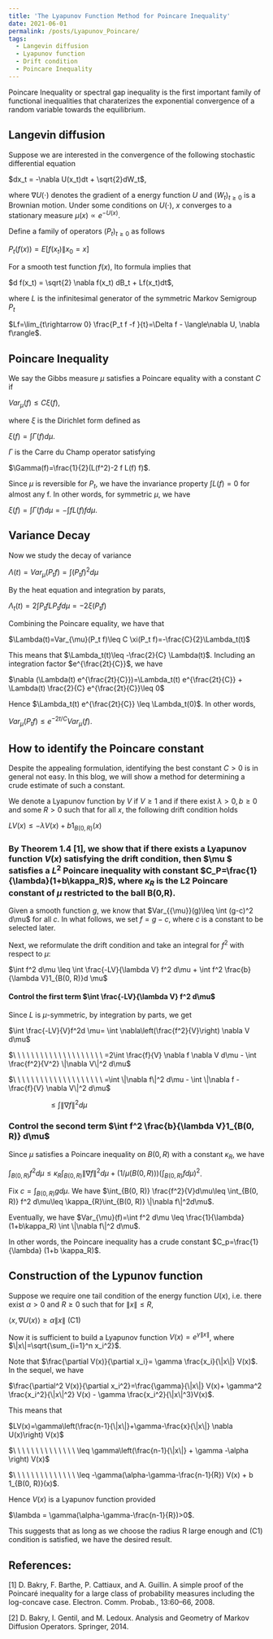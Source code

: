 ```yaml
---
title: 'The Lyapunov Function Method for Poincare Inequality'
date: 2021-06-01
permalink: /posts/Lyapunov_Poincare/
tags:
  - Langevin diffusion
  - Lyapunov function
  - Drift condition
  - Poincare Inequality
---
```



Poincare Inequality or spectral gap inequality is the first important family of functional inequalities that charaterizes the exponential convergence of a random variable towards the equilibrium.


## Langevin diffusion

Suppose we are interested in the convergence of the following stochastic differential equation

$dx_t = -\nabla U(x_t)dt + \sqrt{2}dW_t$,

where $\nabla U(\cdot)$ denotes the gradient of a energy function $U$ and $(W_t)_{t\geq 0}$ is a Brownian motion. Under some conditions on $U(\cdot)$, $x$ converges to a stationary measure $\mu(x)\propto e^{-U(x)}$.


Define a family of operators $(P_t)_{t\geq 0}$ as follows

$P_t(f(x)) = E[f(x_t)\|x_0=x]$

For a smooth test function $f(x)$, Ito formula implies that

$d f(x_t) = \sqrt{2} \nabla f(x_t) dB_t + Lf(x_t)dt$,

where $L$ is the infinitesimal generator of the symmetric Markov Semigroup $P_t$ 

$Lf=\lim_{t\rightarrow 0} \frac{P_t f -f }{t}=\Delta f - \langle\nabla U, \nabla f\rangle$.

## Poincare Inequality

We say the Gibbs measure $\mu$ satisfies a Poincare equality with a constant $C$ if

$Var_{\mu}(f)\leq C \xi(f)$,

where $\xi$ is the Dirichlet form defined as 

$\xi(f)=\int \Gamma(f)d\mu$.

$\Gamma$ is the Carre du Champ operator satisfying 

$\Gamma(f)=\frac{1}{2}(L(f^2)-2 f L(f) f)$. 

Since $\mu$ is reversible for $P_t$, we have the invariance property $\int L(f)=0$ for almost any f. In other words, for symmetric $\mu$, we have 

$\xi(f)=\int \Gamma(f)d\mu=-\int f L(f) f d\mu$.


## Variance Decay

Now we study the decay of variance

$\Lambda(t)=Var_{\mu}(P_t f)= \int(P_t f)^2d\mu$

By the heat equation and integration by parats, 

$\Lambda_t(t)=2\int P_t f L P_t f d\mu = -2 \xi(P_t f)$

Combining the Poincare equality, we have that

$\Lambda(t)=Var_{\mu}(P_t f)\leq C \xi(P_t f)=-\frac{C}{2}\Lambda_t(t)$

This means that $\Lambda_t(t)\leq -\frac{2}{C} \Lambda(t)$. Including an integration factor $e^{\frac{2t}{C}}$, we have

$\nabla (\Lambda(t) e^{\frac{2t}{C}})=\Lambda_t(t) e^{\frac{2t}{C}} + \Lambda(t) \frac{2}{C} e^{\frac{2t}{C}}\leq 0$

Hence $\Lambda_t(t) e^{\frac{2t}{C}} \leq \Lambda_t(0)$. In other words,

$Var_{\mu}(P_t f)\leq e^{-2t/C} Var_{\mu}(f)$.


## How to identify the Poincare constant

Despite the appealing formulation, identifying the best constant $C>0$ is in general not easy. In this blog, we will show a method for determining a crude estimate of such a constant.

We denote a Lyapunov function by $V$ if $V\geq 1$ and if there exist $\lambda>0, b\geq 0$ and some $R > 0$ such that for all $x$, the following drift condition holds

$LV(x) ≤ -\lambda V(x) + b 1_{B(0, R)}(x)$

### By Theorem 1.4 [1], we show that if there exists a Lyapunov function $V(x)$ satisfying the drift condition, then $\mu $ satisfies a $L^2$ Poincare inequality with constant $C_P=\frac{1}{\lambda}(1+b\kappa_R)$, where $\kappa_R$ is the L2 Poincare constant of $\mu$ restricted to the ball B(0,R).



Given a smooth function $g$, we know that $Var_{\{\mu}}(g)\leq \int (g-c)^2 d\mu$ for all $c$. In what follows, we set $f=g-c$, where $c$ is a constant to be selected later.

Next, we reformulate the drift condition and take an integral for $f^2$ with respect to $\mu$:

$\int f^2 d\mu \leq \int \frac{-LV}{\lambda V} f^2 d\mu + \int f^2 \frac{b}{\lambda V}1_{B(0, R)}d \mu$


#### Control the first term $\int \frac{-LV}{\lambda V} f^2 d\mu$

Since $L$ is $\mu$-symmetric, by integration by parts, we get

$\int \frac{-LV}{V}f^2d \mu= \int \nabla\left(\frac{f^2}{V}\right) \nabla V d\mu$

$\ \ \ \ \ \ \ \ \ \ \ \ \ \ \ \ \ \ \ \  =2\int \frac{f}{V} \nabla f \nabla V d\mu  - \int \frac{f^2}{V^2} \|\nabla V\|^2 d\mu$

$\ \ \ \ \ \ \ \ \ \ \ \ \ \ \ \ \ \ \ \ =\int \|\nabla f\|^2 d\mu - \int \|\nabla f - \frac{f}{V} \nabla V\|^2 d\mu$

$\ \ \ \ \ \ \ \ \ \ \ \ \ \ \ \ \ \ \ \ \leq \int \|\nabla f\|^2 d\mu$

### Control the second term $\int f^2 \frac{b}{\lambda V}1_{B(0, R)} d\mu$

Since $\mu$ satisfies a Poincare inequality on $B(0, R)$ with a constant $\kappa_R$, we have

$\int_{B(0, R)} f^2 d\mu\leq \kappa_R \int_{B(0, R)} \|\nabla f\|^2 d\mu + (1/\mu(B(0, R))) \left(\int_{B(0, R)} fd\mu\right)^2$.

Fix $c=\int_{B(0, R)} gd\mu$. We have
$\int_{B(0, R)} \frac{f^2}{V}d\mu\leq \int_{B(0, R)} f^2 d\mu\leq \kappa_{R}\int_{B(0, R)} \|\nabla f\|^2d\mu$.

Eventually, we have
$Var_{\mu}(f)=\int f^2 d\mu \leq \frac{1}{\lambda} (1+b\kappa_R) \int \|\nabla f\|^2 d\mu$.

In other words, the Poincare inequality has a crude constant $C_p=\frac{1}{\lambda} (1+b \kappa_R)$.

## Construction of the Lypunov function

Suppose we require one tail condition of the energy function $U(x)$, i.e. there exist $\alpha >0$ and $R\geq 0$ such that for $\|x\|\leq R$,

$\langle x, \nabla U(x)\rangle \geq \alpha \|x\|$ (C1)

Now it is sufficient to build a Lyapunov function $V(x)=e^{\gamma \|x\|}$, where $\|x\|=\sqrt{\sum_{i=1}^n x_i^2}$.

Note that $\frac{\partial V(x)}{\partial x_i}= \gamma \frac{x_i}{\|x\|} V(x)$. In the sequel, we have

$\frac{\partial^2 V(x)}{\partial x_i^2}=\frac{\gamma}{\|x\|} V(x)+ \gamma^2 \frac{x_i^2}{\|x\|^2} V(x) - \gamma \frac{x_i^2}{\|x\|^3}V(x)$.

This means that 

$LV(x)=\gamma\left(\frac{n-1}{\|x\|}+\gamma-\frac{x}{\|x\|} \nabla U(x)\right) V(x)$

$\ \ \ \ \ \ \ \ \ \ \ \ \ \ \leq \gamma\left(\frac{n-1}{\|x\|} + \gamma -\alpha \right) V(x)$

$\ \ \ \ \ \ \ \ \ \ \ \ \ \ \leq -\gamma(\alpha-\gamma-\frac{n-1}{R}) V(x) + b 1_{B(0, R)}(x)$.

Hence $V(x)$ is a Lyapunov function provided

$\lambda = \gamma(\alpha-\gamma-\frac{n-1}{R})>0$.

This suggests that as long as we choose the radius R large enough and (C1) condition is satisfied, we have the desired result.
 

## References:

[1] D. Bakry, F. Barthe, P. Cattiaux, and A. Guillin. A simple proof of the Poincaré inequality for a large class of probability measures including the log-concave case. Electron. Comm. Probab., 13:60–66, 2008.

[2] D. Bakry, I. Gentil, and M. Ledoux. Analysis and Geometry of Markov Diffusion Operators. Springer, 2014.
